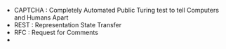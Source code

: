 - CAPTCHA : Completely Automated Public Turing test to tell Computers and Humans Apart
- REST : Representation State Transfer
- RFC : Request for Comments
-
